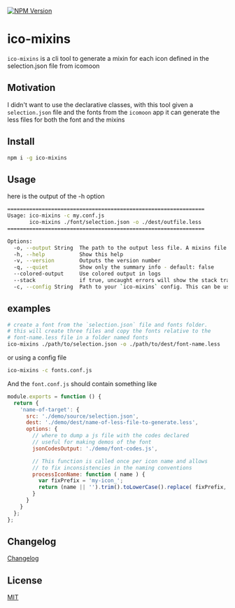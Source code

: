 [![NPM Version](http://img.shields.io/npm/v/ico-mixins.svg?style=flat)](https://npmjs.org/package/ico-mixins)

# ico-mixins
`ico-mixins` is a cli tool to generate a mixin for each icon defined in the selection.json file from icomoon

## Motivation
I didn't want to use the declarative classes, with this tool given a `selection.json` file and the fonts from the `icomoon` app
it can generate the less files for both the font and the mixins

## Install
```bash
npm i -g ico-mixins
```

## Usage

here is the output of the -h option

```bash
===============================================================
Usage: ico-mixins -c my.conf.js
       ico-mixins ./font/selection.json -o ./dest/outfile.less
===============================================================

Options:
  -o, --output String  The path to the output less file. A mixins file will also be created in the same directory
  -h, --help           Show this help
  -v, --version        Outputs the version number
  -q, --quiet          Show only the summary info - default: false
  --colored-output     Use colored output in logs
  --stack              if true, uncaught errors will show the stack trace if available
  -c, --config String  Path to your `ico-mixins` config. This can be used to specify the options and targets instead of passing them on the command line
```

## examples

```bash
# create a font from the `selection.json` file and fonts folder.
# this will create three files and copy the fonts relative to the
# font-name.less file in a folder named fonts
ico-mixins ./path/to/selection.json -o ./path/to/dest/font-name.less
```

or using a config file

```bash
ico-mixins -c fonts.conf.js
```

And the `font.conf.js` should contain something like

```javascript
module.exports = function () {
  return {
    'name-of-target': {
      src: './demo/source/selection.json',
      dest: './demo/dest/name-of-less-file-to-generate.less',
      options: {
        // where to dump a js file with the codes declared
        // useful for making demos of the font
        jsonCodesOutput: './demo/font-codes.js',

        // This function is called once per icon name and allows
        // to fix inconsistencies in the naming conventions
        processIconName: function ( name ) {
          var fixPrefix = 'my-icon_';
          return (name || '').trim().toLowerCase().replace( fixPrefix, '' ).replace( /_/g, '-' );
        }
      }
    }
  };
};
```

## Changelog

[Changelog](./changelog.md)

## License

[MIT](./LICENSE)
